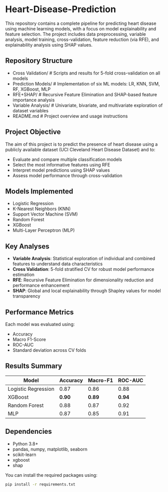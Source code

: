 # Heart-Disease-Prediction

This repository contains a complete pipeline for predicting heart disease using machine learning models, with a focus on model explainability and feature selection. The project includes data preprocessing, variable analysis, model training, cross-validation, feature reduction (via RFE), and explainability analysis using SHAP values.

##  Repository Structure
- Cross Validation/ # Scripts and results for 5-fold cross-validation on all models
- Prediction Models/ # Implementation of six ML models: LR, KNN, SVM, RF, XGBoost, MLP
- RFE+SHAP/ # Recursive Feature Elimination and SHAP-based feature importance analysis
- Variable Analysis/ # Univariate, bivariate, and multivariate exploration of dataset variables
- README.md # Project overview and usage instructions


##  Project Objective

The aim of this project is to predict the presence of heart disease using a publicly available dataset (UCI Cleveland Heart Disease Dataset) and to:
- Evaluate and compare multiple classification models
- Select the most informative features using RFE
- Interpret model predictions using SHAP values
- Assess model performance through cross-validation

##  Models Implemented

- Logistic Regression
- K-Nearest Neighbors (KNN)
- Support Vector Machine (SVM)
- Random Forest
- XGBoost
- Multi-Layer Perceptron (MLP)

##  Key Analyses

- **Variable Analysis**: Statistical exploration of individual and combined features to understand data characteristics
- **Cross Validation**: 5-fold stratified CV for robust model performance estimation
- **RFE**: Recursive Feature Elimination for dimensionality reduction and performance enhancement
- **SHAP**: Global and local explainability through Shapley values for model transparency

##  Performance Metrics

Each model was evaluated using:
- Accuracy
- Macro F1-Score
- ROC-AUC
- Standard deviation across CV folds

##  Results Summary

| Model             | Accuracy | Macro-F1 | ROC-AUC |
|------------------|----------|----------|---------|
| Logistic Regression | 0.87   | 0.86     | 0.88    |
| XGBoost            | **0.90**| **0.89** | **0.94**|
| Random Forest      | 0.88    | 0.87     | 0.92    |
| MLP                | 0.87    | 0.85     | 0.91    |

##  Dependencies

- Python 3.8+
- pandas, numpy, matplotlib, seaborn
- scikit-learn
- xgboost
- shap

You can install the required packages using:

```bash
pip install -r requirements.txt



